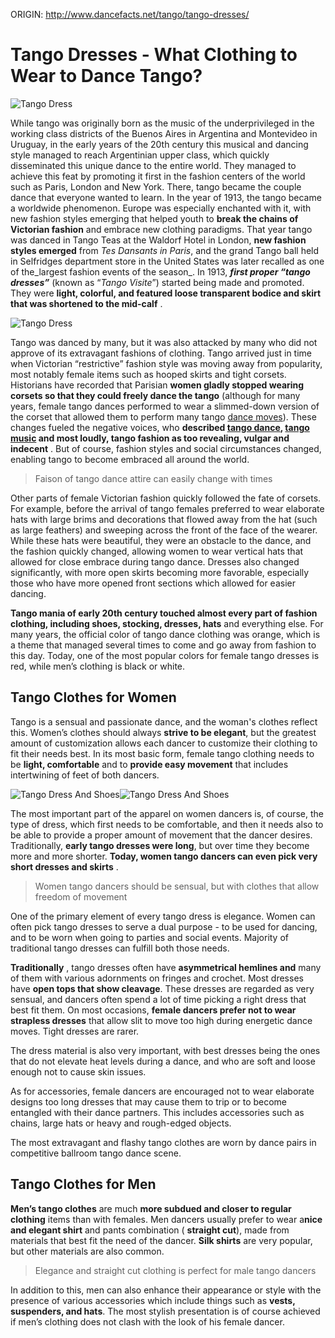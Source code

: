ORIGIN: http://www.dancefacts.net/tango/tango-dresses/


# Tango Dresses - What Clothing to Wear to Dance Tango?


![Tango Dress](/images/dancefacts/tango-dress-small.jpg)

While tango was originally born as the music of the underprivileged in the working class districts of the Buenos Aires in Argentina and Montevideo in Uruguay, in the early years of the 20th century this musical and dancing style managed to reach Argentinian upper class, which quickly disseminated this unique dance to the entire world. They managed to achieve this feat by promoting it first in the fashion centers of the world such as Paris, London and New York. There, tango became the couple dance that everyone wanted to learn. In the year of 1913, the tango became a worldwide phenomenon. Europe was especially enchanted with it, with new fashion styles emerging that helped youth to **break the chains of Victorian fashion** and embrace new clothing paradigms. That year tango was danced in Tango Teas at the Waldorf Hotel in London, **new fashion styles emerged** from _Tes Dansants in Paris_, and the grand Tango ball held in Selfridges department store in the United States was later recalled as one of the_largest fashion events of the season_. In 1913, **_first proper “tango dresses”_** (known as “_Tango Visite_”) started being made and promoted. They were **light, colorful, and featured loose transparent bodice and skirt that was shortened to the mid-calf** .

![Tango Dress](/images/dancefacts/tango-dress-small.jpg)

Tango was danced by many, but it was also attacked by many who did not approve of its extravagant fashions of clothing. Tango arrived just in time when Victorian “restrictive” fashion style was moving away from popularity, most notably female items such as hooped skirts and tight corsets. Historians have recorded that Parisian **women gladly stopped wearing corsets so that they could freely dance the tango** (although for many years, female tango dances performed to wear a slimmed-down version of the corset that allowed them to perform many tango [dance moves](/facts-about-dance/dance-moves/)). These changes fueled the negative voices, who **described [tango dance](/tango/tango-dance/), [tango music](/tango/tango-music/) and most loudly, tango fashion as too revealing, vulgar and indecent** . But of course, fashion styles and social circumstances changed, enabling tango to become embraced all around the world.


> Faison of tango dance attire can easily change with times

Other parts of female Victorian fashion quickly followed the fate of corsets. For example, before the arrival of tango females preferred to wear elaborate hats with large brims and decorations that flowed away from the hat (such as large feathers) and sweeping across the front of the face of the wearer. While these hats were beautiful, they were an obstacle to the dance, and the fashion quickly changed, allowing women to wear vertical hats that allowed for close embrace during tango dance. Dresses also changed significantly, with more open skirts becoming more favorable, especially those who have more opened front sections which allowed for easier dancing.

**Tango mania of early 20th century touched almost every part of fashion clothing, including shoes, stocking, dresses, hats** and everything else. For many years, the official color of tango dance clothing was orange, which is a theme that managed several times to come and go away from fashion to this day. Today, one of the most popular colors for female tango dresses is red, while men’s clothing is black or white.

## Tango Clothes for Women

Tango is a sensual and passionate dance, and the woman's clothes reflect this. Women’s clothes should always **strive to be elegant**, but the greatest amount of customization allows each dancer to customize their clothing to fit their needs best. In its most basic form, female tango clothing needs to be **light, comfortable** and to **provide easy movement** that includes intertwining of feet of both dancers.

![Tango Dress And Shoes](/images/dancefacts/tango-dress-and-shoes-small.jpg)![Tango Dress And Shoes](/images/dancefacts/tango-dress-and-shoes-small.jpg)

The most important part of the apparel on women dancers is, of course, the type of dress, which first needs to be comfortable, and then it needs also to be able to provide a proper amount of movement that the dancer desires. Traditionally, **early tango dresses were long**, but over time they become more and more shorter. **Today, women tango dancers can even pick very short dresses and skirts** .

> Women tango dancers should be sensual, but with clothes that allow freedom of movement

One of the primary element of every tango dress is elegance. Women can often pick tango dresses to serve a dual purpose - to be used for dancing, and to be worn when going to parties and social events. Majority of traditional tango dresses can fulfill both those needs.

**Traditionally** , tango dresses often have **asymmetrical hemlines and** many of them with various adornments on fringes and crochet. Most dresses have **open tops that show cleavage**. These dresses are regarded as very sensual, and dancers often spend a lot of time picking a right dress that best fit them. On most occasions, **female dancers prefer not to wear strapless dresses** that allow slit to move too high during energetic dance moves. Tight dresses are rarer.

The dress material is also very important, with best dresses being the ones that do not elevate heat levels during a dance, and who are soft and loose enough not to cause skin issues.


As for accessories, female dancers are encouraged not to wear elaborate designs too long dresses that may cause them to trip or to become entangled with their dance partners. This includes accessories such as chains, large hats or heavy and rough-edged objects.

The most extravagant and flashy tango clothes are worn by dance pairs in competitive ballroom tango dance scene.

## Tango Clothes for Men

**Men’s tango clothes** are much **more subdued and closer to regular clothing** items than with females. Men dancers usually prefer to wear a**nice and elegant shirt** and pants combination ( **straight cut**), made from materials that best fit the need of the dancer. **Silk shirts** are very popular, but other materials are also common.

> Elegance and straight cut clothing is perfect for male tango dancers

In addition to this, men can also enhance their appearance or style with the presence of various accessories which include things such as **vests, suspenders, and hats**. The most stylish presentation is of course achieved if men’s clothing does not clash with the look of his female dancer.
